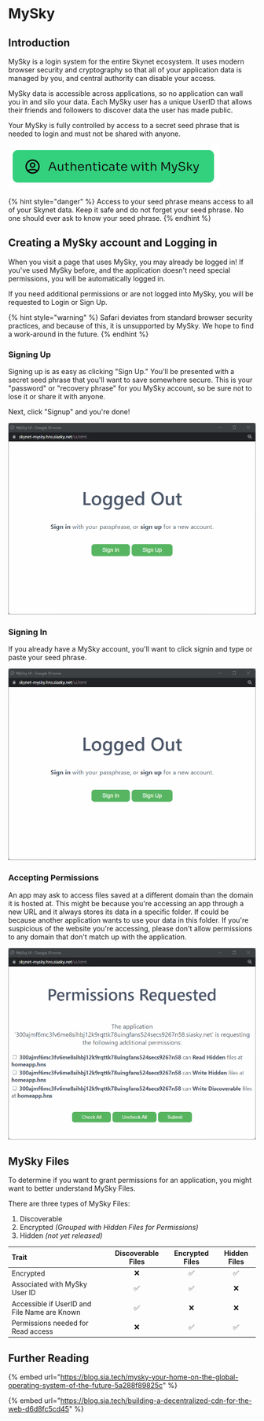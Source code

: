 # MySky

## Introduction

MySky is a login system for the entire Skynet ecosystem. It uses modern browser security and cryptography so that all of your application data is managed by you, and central authority can disable your access.

MySky data is accessible across applications, so no application can wall you in and silo your data. Each MySky user has a unique UserID that allows their friends and followers to discover data the user has made public.

Your MySky is fully controlled by access to a secret seed phrase that is needed to login and must not be shared with anyone.

![Example &quot;Login&quot; Button](../.gitbook/assets/image.png)

{% hint style="danger" %}
Access to your seed phrase means access to all of your Skynet data. Keep it safe and do not forget your seed phrase. No one should ever ask to know your seed phrase.
{% endhint %}

## Creating a MySky account and Logging in

When you visit a page that uses MySky, you may already be logged in! If you've used MySky before, and the application doesn't need special permissions, you will be automatically logged in.

If you need additional permissions or are not logged into MySky, you will be requested to Login or Sign Up.

{% hint style="warning" %}
Safari deviates from standard browser security practices, and because of this, it is unsupported by MySky. We hope to find a work-around in the future.
{% endhint %}

### Signing Up

Signing up is as easy as clicking "Sign Up." You'll be presented with a secret seed phrase that you'll want to save somewhere secure. This is your "password" or "recovery phrase" for you MySky account, so be sure not to lose it or share it with anyone.

Next, click "Signup" and you're done!

![Signing up and copying a seed to the clipboard](../.gitbook/assets/signup1_nn_128.gif)

### Signing In

If you already have a MySky account, you'll want to click signin and type or paste your seed phrase.

![Signing in with a MySky Account](../.gitbook/assets/signin1_nn_128.gif)

### Accepting Permissions

An app may ask to access files saved at a different domain than the domain it is hosted at. This might be because you're accessing an app through a new URL and it always stores its data in a specific folder. If could be because another application wants to use your data in this folder. If you're suspicious of the website you're accessing, please don't allow permissions to any domain that don't match up with the application.

![Accepting Permissions from an application accessed using its skylink](../.gitbook/assets/permissions1_nn_128.gif)

## MySky Files

To determine if you want to grant permissions for an application, you might want to better understand MySky Files.

There are three types of MySky Files:

1. Discoverable
2. Encrypted _\(Grouped with Hidden Files for Permissions\)_
3. Hidden _\(not yet released\)_

| Trait | Discoverable Files | Encrypted Files | Hidden Files |
| :--- | :---: | :---: | :---: |
| Encrypted | ❌ | ✅ | ✅ |
| Associated with MySky User ID | ✅ | ✅ | ❌ |
| Accessible if UserID and File Name are Known | ✅ | ❌ | ❌ |
| Permissions needed for Read access | ❌ | ✅ | ✅ |

## Further Reading

{% embed url="https://blog.sia.tech/mysky-your-home-on-the-global-operating-system-of-the-future-5a288f89825c" %}

{% embed url="https://blog.sia.tech/building-a-decentralized-cdn-for-the-web-d6d8fc5cd45" %}

